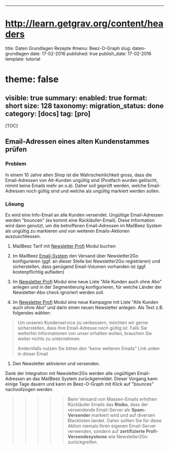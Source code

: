 ---
# http://learn.getgrav.org/content/headers
title: Daten Grundlagen Rezepte
#menu: Beez-O-Graph
slug: daten-grundlagen
date: 17-02-2016
published: true
publish_date: 17-02-2016
template: tutorial
# theme: false
visible: true
summary:
    enabled: true
    format: short
    size: 128
taxonomy:
    migration_status: done
    category: [docs]
    tag: [pro]
--------------

[TOC]


## Email-Adressen eines alten Kundenstammes prüfen

### Problem
In einem 10 Jahre alten Shop ist die Wahrscheinlichkeit gross, dass die Email-Adressen von Alt-Kunden ungültig sind (Postfach wurden gelöscht, nimmt keine Emails mehr an o.ä). Daher soll geprüft werden, welche Email-Adressen noch gültig sind und welche als ungültig markiert werden sollen.

### Lösung

Es wird eine Info-Email an alle Kunden versendet. Ungültige Email-Adressen werden "bouncen" (es kommt eine Rückläufer-Email). Diese Information wird dann genutzt, um die betroffenen Email-Adressen im MailBeez System als ungültig zu markieren und von weiteren Emails-Aktionen auszuschliessen.

1. MailBeez Tarif mit [Newsletter Profi](/dokumentation/mailbeez/newsletter) Modul buchen

1. Im MailBeez [Email-System](/dokumentation/configbeez/config_email_engine) den Versand über Newsletter2Go konfigurieren (ggf. an dieser Stelle bei Newsletter2Go registrieren) und sicherstellen, dass genügend Email-Volumen vorhanden ist (ggf. kostenpflichtig aufladen)

1. Im [Newsletter Profi](/dokumentation/mailbeez/newsletter) Modul eine neue Liste "Alle Kunden auch ohne Abo" anlegen und in der Segmentierung konfigurieren, für welche Länder der Newsletter-Abo check ignoriert werden soll.

1. Im [Newsletter Profi](/dokumentation/mailbeez/newsletter) Modul eine neue Kampagne mit Liste "Alle Kunden auch ohne Abo" und darin einen neuen Newsletter anlegen. Als Text z.B. folgendes wählen: 

 > Um unseren Kundenservice zu verbessern, möchten wir gerne sicherstellen, dass Ihre Email-Adresse noch gültig ist. 
 > Falls Sie weiterhin Informationen von unser erhalten wollen, brauchen Sie weiter nichts zu unternehmen.
 >  
 > Andernfalls nutzen Sie bitten den “keine weiteren Emails” Link unten in dieser Email
 
1. Den Newsletter aktivieren und versenden.
 
Dank der Integration mit Newsletter2Go werden alle ungültigen Email-Adressen an das MailBeez System zurückgemeldet. Dieser Vorgang kann einige Tage dauern und kann im Beez-O-Graph mit Klick auf "bounces" nachvollzogen werden.

>>>>>Beim Versand von Massen-Emails erhöhen Rückläufer Emails das **Risiko**, dass der versendende Email-Server als **Spam-Versender** markiert wird und auf diversen Blacklisten landet. Daher sollten Sie für diese Aktion niemals Ihren eigenen Email-Server verwenden, sondern auf **zertifizierte Profi-Versendesysteme** wie Newsletter2Go zurückgreifen.